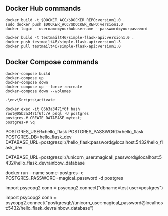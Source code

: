 
## Docker Hub commands
```
docker build -t $DOCKER_ACC/$DOCKER_REPO:version1.0 .
sudo docker push $DOCKER_ACC/$DOCKER_REPO:version1.0
docker login --username=yourhubusername --password=yourpassword

docker build -t testmailt46/simple-flask-api:version1.0 .
docker push testmailt46/simple-flask-api:version1.3
docker pull testmailt46/simple-flask-api:version1.0
```

## Docker Compose commands
```
docker-compose build
docker-compose up
docker-compose down
docker-compose up --force-recreate
docker-compose down --volumes
```

```
.\env\Scripts\activate
```

```
docker exec -it 05b3a3471f6f bash
root@05b3a3471f6f:/# psql -U postgres
postgres-# CREATE DATABASE mytest;
postgres-# \q
```


POSTGRES_USER=hello_flask
POSTGRES_PASSWORD=hello_flask
POSTGRES_DB=hello_flask_dev
DATABASE_URL=postgresql://hello_flask:password@localhost:5432/hello_flask_dev

DATABASE_URL=postgresql://unicorn_user:magical_password@localhost:5432/hello_flask_devrainbow_database



docker run --name some-postgres -e POSTGRES_PASSWORD=magical_password -d postgres


import psycopg2
conn = psycopg2.connect("dbname=test user=postgres")

import psycopg2
conn = psycopg2.connect("postgresql://unicorn_user:magical_password@localhost:5432/hello_flask_devrainbow_database")